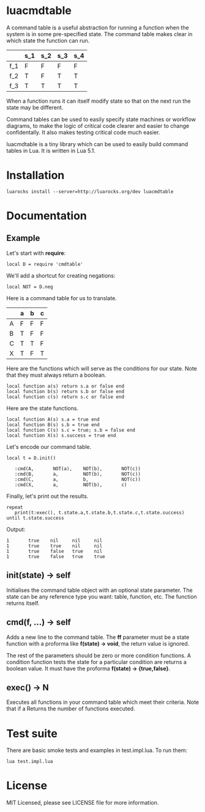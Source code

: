 # luacmdtable

A command table is a useful abstraction for running a function when the system is in some
pre-specified state. The command table makes clear in which state the function can run.

|     | s_1 | s_2 | s_3 | s_4 |
| --- | --- | --- | --- | --- |
| f_1 |  F  |  F  |  F  |  F  |
| f_2 |  T  |  F  |  T  |  T  |
| f_3 |  T  |  T  |  T  |  T  |


When a function runs it can itself modify state so that on the next run the state may be
different.

Command tables can be used to easily specify state machines or workflow diagrams, to make
the logic of critical code clearer and easier to change confidentally. It also makes testing
critical code much easier.

luacmdtable is a tiny library which can be used to easily build command tables in Lua.
It is written in Lua 5.1.

# Installation

    luarocks install --server=http://luarocks.org/dev luacmdtable

# Documentation

## Example

Let's start with **require**:

    local D = require 'cmdtable'

We'll add a shortcut for creating negations:

    local NOT = D.neg

Here is a command table for us to translate.

|   | a | b | c |
|---|---|---|---|
| A | F | F | F |
| B | T | F | F |
| C | T | T | F |
| X | T | F | T |

Here are the functions which will serve as the conditions for our state.
Note that they must always return a boolean.

    local function a(s) return s.a or false end
    local function b(s) return s.b or false end
    local function c(s) return s.c or false end

Here are the state functions.

    local function A(s) s.a = true end
    local function B(s) s.b = true end
    local function C(s) s.c = true; s.b = false end
    local function X(s) s.success = true end

Let's encode our command table.

    local t = D.init()

       :cmd(A,       NOT(a),    NOT(b),       NOT(c))
       :cmd(B,       a,         NOT(b),       NOT(c))
       :cmd(C,       a,         b,            NOT(c))
       :cmd(X,       a,         NOT(b),       c)

Finally, let's print out the results.

    repeat
       print(t:exec(), t.state.a,t.state.b,t.state.c,t.state.success)
    until t.state.success

Output:

    1       true    nil     nil     nil
    1       true    true    nil     nil
    1       true    false   true    nil
    1       true    false   true    true   

##  init(state) -> self

Initialises the command table object with an optional state parameter. The state
can be any reference type you want: table, function, etc. The function returns itself.

##  cmd(f, ...) -> self

Adds a new line to the command table. The **ff** parameter must be a state function
with a proforma like **f(state) -> void**, the return value is ignored.

The rest of the parameters should be zero or more condition functions. A condition
function tests the state for a particular condition are returns a boolean value. It
must have the proforma **f(state) -> {true,false}**.

##  exec() -> N

Executes all functions in your command table which meet their criteria. Note that if a 
Returns the number of functions executed.

# Test suite

There are basic smoke tests and examples in test.impl.lua. To run them:

    lua test.impl.lua

# License

MIT Licensed, please see LICENSE file for more information.
